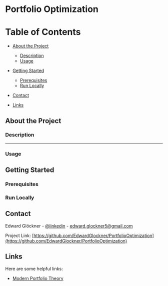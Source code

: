# Portfolio Optimization
# Table of Contents
- [About the Project](#about-the-project)
  * [Description](#description)
  * [Usage](#usage)

- [Getting Started](#getting-started)
  * [Prerequisites](#prerequisites)
  * [Run Locally](#run-locally)

- [Contact](#contact)
- [Links](#links)
  

<!-- About the Project -->
## About the Project

<!-- Description -->
### Description


-----------
<!-- Usage -->
### Usage


<!-- Getting Started -->
## Getting Started

<!-- Prerequisites -->
### Prerequisites


<!-- Run Locally -->
### Run Locally


<!-- Contact -->
## Contact

Edward Glöckner - [@linkedin](https://www.linkedin.com/in/edwardglockner/) - edward.glockner5@gmail.com

Project Link: [https://github.com/EdwardGlockner/PortfolioOptimization](https://github.com/EdwardGlockner/PortfolioOptimization)


<!-- Links -->
## Links

Here are some helpful links:

 - [Modern Portfolio Theory](https://en.wikipedia.org/wiki/Modern_portfolio_theory)


